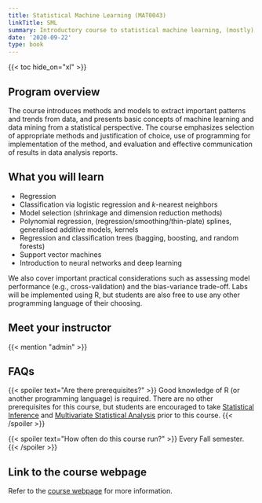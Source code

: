 ```yaml
---
title: Statistical Machine Learning (MAT0043)
linkTitle: SML
summary: Introductory course to statistical machine learning, (mostly) focusing on supervised learning.
date: '2020-09-22'
type: book
---
```


{{< toc hide_on="xl" >}}

## Program overview

The course introduces methods and models to extract important patterns and trends from data, and presents basic concepts of machine learning and data mining from a statistical perspective. The course emphasizes selection of appropriate methods and justification of choice, use of programming for implementation of the method, and evaluation and effective communication of results in data analysis reports. 


## What you will learn

- Regression
- Classification via logistic regression and $k$-nearest neighbors
- Model selection (shrinkage and dimension reduction methods)
- Polynomial regression, (regression/smoothing/thin-plate) splines, generalised additive models, kernels
- Regression and classification trees (bagging, boosting, and random forests)
- Support vector machines
- Introduction to neural networks and deep learning

We also cover important practical considerations such as assessing model performance (e.g., cross-validation) and the bias-variance trade-off. Labs will be implemented using R, but students are also free to use any other programming language of their choosing.

## Meet your instructor

{{< mention "admin" >}}

## FAQs

{{< spoiler text="Are there prerequisites?" >}}
Good knowledge of R (or another programming language) is required. There are no other prerequisites for this course, but students are encouraged to take [Statistical Inference](https://www.master-sds.unito.it/do/corsi.pl/Show?_id=0b44) and [Multivariate Statistical Analysis](https://www.master-sds.unito.it/do/corsi.pl/Show?_id=u23n) prior to this course.
{{< /spoiler >}}

{{< spoiler text="How often do this course run?" >}}
Every Fall semester.
{{< /spoiler >}}

## Link to the course webpage

Refer to the [course webpage](https://www.master-sds.unito.it/do/corsi.pl/Show?_id=mb7n) for more information.


